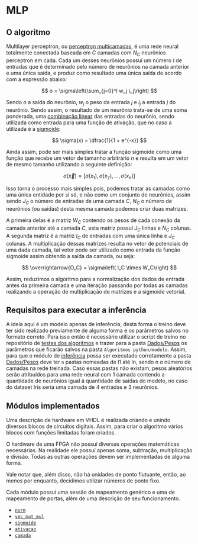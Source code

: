 # MLP

## O algoritmo

Multilayer perceptron, ou [perceptron multicamadas](https://pt.wikipedia.org/wiki/Perceptron_multicamadas), é uma rede neural totalmente conectada baseada em $C$ camadas com $N_C$ neurônios perceptron em cada. Cada um desses neurônios possuí um número $I$ de entradas que é determinado pelo número de neurônios na camada anterior e uma única saída, e produz como resultado uma única saída de acordo com a expressão abaixo:

$$
o = \sigma\left(\sum_{j=0}^I w_j i_j\right)
$$

Sendo $o$ a saída do neurônio, $w_j$ o peso da entrada $j$ e $i_j$ a entrada $j$ do neurônio. Sendo assim, o resultado de um neurônio trata-se de uma soma ponderada, uma [combinação linear](https://pt.wikipedia.org/wiki/Combina%C3%A7%C3%A3o_linear) das entradas do neurônio, sendo utilizada como entrada para uma função de ativação, que no caso a utilizada é a [sigmoide](https://pt.wikipedia.org/wiki/Fun%C3%A7%C3%A3o_sigmoide):

$$
\sigma(x) = \dfrac{1}{1 + e^{-x}}
$$

Ainda assim, pode ser mais simples tratar a função sigmoide como uma função que recebe um vetor de tamanho arbitrário $n$ e resulta em um vetor de mesmo tamanho utilizando a seguinte definição:

$$
\sigma(\vec{x}) = [\sigma(x_1), \sigma(x_2), \ldots, \sigma(x_n)]
$$

Isso torna o processo mais simples pois, podemos tratar as camadas como uma única entidade por si só, e não como um conjunto de neurônios, assim sendo $J_C$ o número de entradas de uma camada $C$, $N_C$ o número de neurônios (ou saídas) desta mesma camada podemos criar duas matrizes.

A primeira delas é a matriz $W_C$ contendo os pesos de cada conexão da camada anterior até a camada $C$, esta matriz possuí $J_C$ linhas e $N_C$ colunas. A segunda matriz é a matriz $I_C$ de entradas com uma única linha e $J_C$ colunas. A multiplicação dessas matrizes resulta no vetor de potenciais de uma dada camada, tal vetor pode ser utilizado como entrada da função sigmoide assim obtendo a saída da camada, ou seja:

$$
\overrightarrow{O_C} = \sigma\left( I_C \times W_C\right)
$$

Assim, reduzimos o algoritmo para a normalização dos dados de entrada antes da primeira camada e uma iteração passando por todas as camadas realizando a operação de multiplicação de matrizes e a sigmoide vetorial.

## Requisitos para executar a inferência

A ideia aqui é um modelo apenas de inferência, desta forma o treino deve ter sido realizado previamente de alguma forma e os parâmetros salvos no formato correto. Para isso então é necessário utilizar o script de treino no repositório de [testes dos algoritmos](https://github.com/FPG-I-A/Testes-algoritmos) e trazer para a pasta [Dados/Pesos](Dados/Pesos/) os parâmetros que ficarão salvos na pasta `Algoritmos python/modelo`. Assim, para que o módulo de [inferência](/modulos/inferencia/REAMDE.md) possa ser executado corretamente a pasta [Dados/Pesos](Dados/Pesos/) deve ter `n` pastas nomeadas de l1 até ln, sendo n o número de camadas na rede treinada. Caso essas pastas não existam, pesos aleatórios serão atribuídos para uma rede neural com 1 camada contendo a quantidade de neurônios igual à quantidade de saídas do modelo, no caso do dataset Iris seria uma camada de 4 entradas e 3 neurônios.

## Módulos implementados

Uma descrição de hardware em VHDL é realizada criando e unindo diversos blocos de circuitos digitais. Assim, para criar o algoritmo vários blocos com funções limitadas foram criados.

O hardware de uma FPGA não possuí diversas operações matemáticas necessárias. Na realidade ele possuí apenas soma, subtração, multiplicação e divisão. Todas as outras operações devem ser implementadas de alguma forma.

Vale notar que, além disso, não há unidades de ponto flutuante, então, ao menos por enquanto, decidimos utilizar números de ponto fixo.

Cada módulo possuí uma sessão de mapeamento genérico e uma de mapeamento de portas, além de uma descrição de seu funcionamento.

- [`norm`](modulos/norm/README.md)
- [`vec_mat_mul`](modulos/vec_mat_mul/README.md)
- [`sigmoide`](modulos/sigmoide/README.md)
- [`ativacao`](modulos/ativacao/README.md)
- [`camada`](modulos/camada/README.md)
